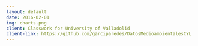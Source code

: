 ```yaml
---
layout: default
date: 2016-02-01
img: charts.png
client: Classwork for University of Valladolid
client-link: https://github.com/garciparedes/DatosMedioambientalesCYL
---
```

